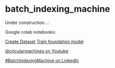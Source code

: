 # batch_indexing_machine

Under construction....

Google colab notebooks:

[Create Dataset](https://colab.research.google.com/github/circularmachines/batch_indexing_machine/blob/main/Create_dataset.ipynb)
[Train foundation model](https://colab.research.google.com/github/circularmachines/batch_indexing_machine/blob/main/Train_foundation_model.ipynb)


[@circularmachines on Youtube](https://www.youtube.com/@circularmachines)

[#BatchIndexingMachine on LinkedIn](https://www.linkedin.com/search/results/all/?keywords=%23batchindexingmachine)
